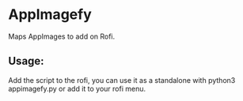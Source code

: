 # AppImagefy
Maps AppImages to add on Rofi.

## Usage:
Add the script to the rofi, you can use it as a standalone with python3 appimagefy.py or add it to your rofi menu.
